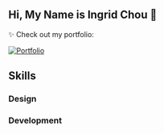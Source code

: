 <h2>Hi, My Name is Ingrid Chou 🌟</h2>

<p>✨ Check out my portfolio:</p>

<a href='https://ingrid-chou.vercel.app'><img alt="Portfolio" src="https://img.shields.io/badge/Portfolio-aabbff?style=for-the-badge&logo=react&logoColor=white"/></a>

<h2>Skills</h2>
<h3>Design</h3>
<h3>Development</h3>
